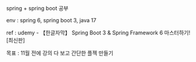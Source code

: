 spring + spring boot 공부 

env : spring 6, spring boot 3, java 17

ref : udemy - 【한글자막】 Spring Boot 3 & Spring Framework 6 마스터하기! [최신판]

목표 : 11월 전에 강의 다 보고 간단한 플젝 만들기

